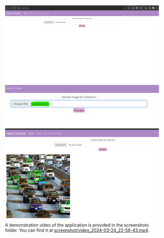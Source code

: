 ![User Interface](screenshots/Interface.jpg)
![Select image from device](screenshots/img_select.jpg)
![Preview of processed image](screenshots/preview_processed_image.jpg)
A demonstration video of the application is provided in the screenshots folder. You can find it at [screenshot/video_2024-03-24_22-56-43.mp4](screenshots/video_2024-03-24_22-56-43.mp4).
